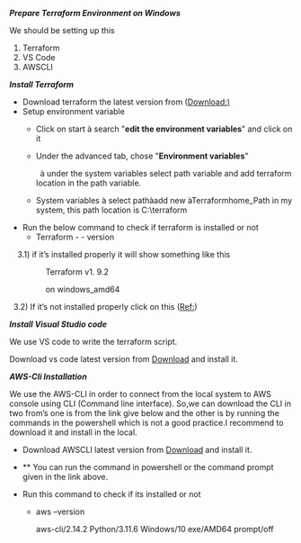 ﻿***Prepare Terraform Environment on Windows***

We should be setting up this 

1. Terraform
1. VS Code
1. AWSCLI

***Install Terraform***

- Download terraform the latest version from ([Download:)](https://developer.hashicorp.com/terraform/downloads)
- Setup environment variable 
  - Click on start à search "**edit the environment variables**" and click on it
  - Under the advanced tab, chose "**Environment variables**" 

    ` `à under the system variables select path variable and add terraform    location in the path variable.

  - System variables à select pathàadd new àTerraformhome\_Path
    in my system, this path location is C:\terraform
- Run the below command to check if terraform is installed or not
  - Terraform - - version

`  `3.1) if it’s installed properly it will show something like this

`         `Terraform v1. 9.2

`         `on windows\_amd64

` `3.2) If it’s not installed properly click on this ([Ref:](https://www.youtube.com/watch?v=Cn6xYf0QJME&ab_channel=AWSMadeEasy))

***Install Visual Studio code***

We use VS code to write the terraform script.

Download vs code latest version from [Download](https://code.visualstudio.com/download) and install it.

***AWS-Cli Installation***

We use the AWS-CLI in order to connect from the local system to AWS console using CLI (Command line interface). So,we can download the CLI in two from’s one is from the link give below and the other is by running the commands in the powershell which is not a good practice.I recommend to download it and install in the local.

- Download AWSCLI latest version from [Download](https://docs.aws.amazon.com/cli/latest/userguide/getting-started-install.html) and install it.
- ** You can run the command in powershell or the command prompt given in the link above.

- Run this command to check if its installed or not 
  - aws –version

    aws-cli/2.14.2 Python/3.11.6 Windows/10 exe/AMD64 prompt/off



